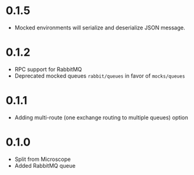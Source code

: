 # 0.1.5
* Mocked environments will serialize and deserialize JSON message.

# 0.1.2
* RPC support for RabbitMQ
* Deprecated mocked queues `rabbit/queues` in favor of `mocks/queues`

# 0.1.1
* Adding multi-route (one exchange routing to multiple queues) option

# 0.1.0
* Split from Microscope
* Added RabbitMQ queue
